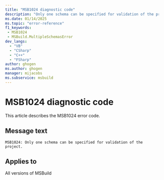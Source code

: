 ```yaml
---
title: "MSB1024 diagnostic code"
description: "Only one schema can be specified for validation of the project."
ms.date: 01/14/2025
ms.topic: "error-reference"
f1_keywords:
 - MSB1024
 - MSBuild.MultipleSchemasError
dev_langs:
  - "VB"
  - "CSharp"
  - "C++"
  - "FSharp"
author: ghogen
ms.author: ghogen
manager: mijacobs
ms.subservice: msbuild
---
```


# MSB1024 diagnostic code

<!-- :::ErrorDefinitionDescription::: -->
<!-- :::editable-content name="introDescription"::: -->
This article describes the MSB1024 error code.
<!-- :::editable-content-end::: -->

## Message text

`MSB1024: Only one schema can be specified for validation of the project.`

<!-- :::editable-content name="postOutputDescription"::: -->
<!--
{StrBegin="MSBUILD : error MSB1024: "}UE: The user did something like msbuild -validate:foo.xsd -validate:bar.xsd. We only allow one schema to be specified.
      LOCALIZATION: The prefix "MSBUILD : error MSBxxxx:" should not be localized.
-->
<!-- :::editable-content-end::: -->
<!-- :::ErrorDefinitionDescription-end::: -->

## Applies to

All versions of MSBuild
